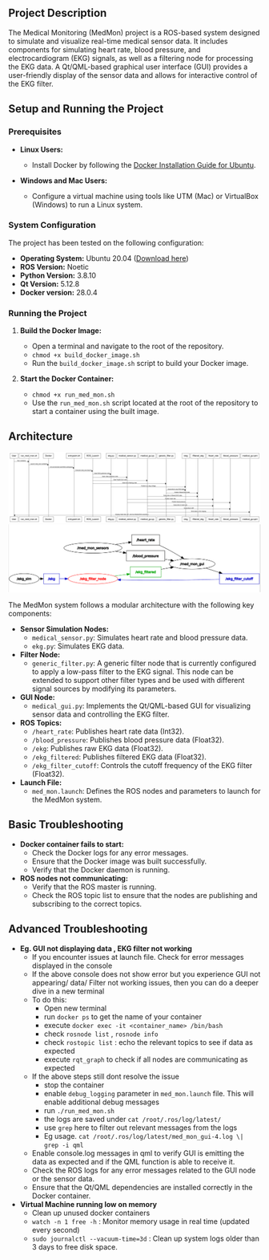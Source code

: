## Project Description

The Medical Monitoring (MedMon) project is a ROS-based system designed to simulate and visualize real-time medical sensor data. It includes components for simulating heart rate, blood pressure, and electrocardiogram (EKG) signals, as well as a filtering node for processing the EKG data. A Qt/QML-based graphical user interface (GUI) provides a user-friendly display of the sensor data and allows for interactive control of the EKG filter.

## Setup and Running the Project

### Prerequisites
- **Linux Users:**
  - Install Docker by following the [Docker Installation Guide for Ubuntu](https://docs.docker.com/engine/install/ubuntu/).

- **Windows and Mac Users:**
  - Configure a virtual machine using tools like UTM (Mac) or VirtualBox (Windows) to run a Linux system.

### System Configuration
The project has been tested on the following configuration:
- **Operating System:** Ubuntu 20.04 ([Download here](https://cdimage.ubuntu.com/releases/20.04/release/ubuntu-20.04.5-live-server-arm64.iso))
- **ROS Version:** Noetic
- **Python Version:** 3.8.10
- **Qt Version:** 5.12.8
- **Docker version:** 28.0.4

### Running the Project
1. **Build the Docker Image:**
   - Open a terminal and navigate to the root of the repository.
   - `chmod +x build_docker_image.sh`
   - Run the `build_docker_image.sh` script to build your Docker image.

2. **Start the Docker Container:**
   - `chmod +x run_med_mon.sh`
   - Use the `run_med_mon.sh` script located at the root of the repository to start a container using the built image.


## Architecture

![Sequence Diagram](docs/Sequence_Diagram.png)
![RQT Graph](docs/Rqt_graph.png)


The MedMon system follows a modular architecture with the following key components:

*   **Sensor Simulation Nodes:**
    *   `medical_sensor.py`: Simulates heart rate and blood pressure data.
    *   `ekg.py`: Simulates EKG data.
*   **Filter Node:**
    *   `generic_filter.py`: A generic filter node that is currently configured to apply a low-pass filter to the EKG signal. This node can be extended to support other filter types and be used with different signal sources by modifying its parameters.
*   **GUI Node:**
    *   `medical_gui.py`: Implements the Qt/QML-based GUI for visualizing sensor data and controlling the EKG filter.
*   **ROS Topics:**
    *   `/heart_rate`: Publishes heart rate data (Int32).
    *   `/blood_pressure`: Publishes blood pressure data (Float32).
    *   `/ekg`: Publishes raw EKG data (Float32).
    *   `/ekg_filtered`: Publishes filtered EKG data (Float32).
    *   `/ekg_filter_cutoff`: Controls the cutoff frequency of the EKG filter (Float32).
*   **Launch File:**
    *   `med_mon.launch`: Defines the ROS nodes and parameters to launch for the MedMon system.

## Basic Troubleshooting

*   **Docker container fails to start:**
    *   Check the Docker logs for any error messages.
    *   Ensure that the Docker image was built successfully.
    *   Verify that the Docker daemon is running.
*   **ROS nodes not communicating:**
    *   Verify that the ROS master is running.
    *   Check the ROS topic list to ensure that the nodes are publishing and subscribing to the correct topics.

## Advanced Troubleshooting

*   **Eg. GUI not displaying data , EKG filter not working**
    *   If you encounter issues at launch file. Check for error messages displayed in the console
    *   If the above console does not show error but you experience GUI not appearing/ data/ Filter not working issues, then you can do a deeper dive in a new terminal
    *   To do this:
        - Open new terminal
        - run `docker ps` to get the name of your container
        - execute `docker exec -it <container_name> /bin/bash`
        - check `rosnode list` , `rosnode info`
        - check `rostopic list` : echo the relevant topics to see if data as expected
        - execute `rqt_graph` to check if all nodes are communicating as expected
    *   If the above steps still dont resolve the issue
        - stop the container
        - enable `debug_logging` parameter in `med_mon.launch` file. This will enable additional debug messages
        - run `./run_med_mon.sh`
        - the logs are saved under `cat /root/.ros/log/latest/`
        - use `grep` here to filter out relevant messages from the logs
        - Eg usage. `cat /root/.ros/log/latest/med_mon_gui-4.log \| grep -i qml`
    *   Enable console.log messages in qml to verify GUI is emitting the data as expected and if the QML function is able to receive it.
    *   Check the ROS logs for any error messages related to the GUI node or the sensor data.
    *   Ensure that the Qt/QML dependencies are installed correctly in the Docker container.
*   **Virtual Machine running low on memory**
    *   Clean up unused docker containers
    *   `watch -n 1 free -h` : Monitor memory usage in real time (updated every second)
    *   `sudo journalctl --vacuum-time=3d` : Clean up system logs older than 3 days to free disk space.




